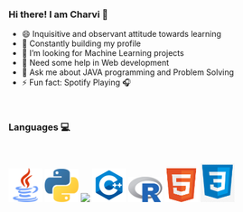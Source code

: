 ### Hi there! I am Charvi 👋

- 😄 Inquisitive and observant attitude towards learning
- 🌱 Constantly building my profile
- 👯 I’m looking for Machine Learning projects
- 🤔 Need some help in Web development
- 💬 Ask me about JAVA programming and Problem Solving 
- ⚡ Fun fact: Spotify Playing 🎧


<br>

### Languages 💻

<br>

<a href="https://www.java.com/en/"><img src="https://github.com/kcharvi/kcharvi/blob/main/assests/Languages/java.svg" width=60></a> 
<a href="https://www.python.org/"><img src="https://github.com/kcharvi/kcharvi/blob/main/assests/Languages/python.svg" width=60></a>
<a href="https://matlab.mathworks.com/"><img src="https://uk.mathworks.com/company/newsletters/articles/the-mathworks-logo-is-an-eigenfunction-of-the-wave-equation/_jcr_content/mainParsys/image_2.adapt.480.medium.gif/1469941373397.gif" width=60></a>
<a href="https://isocpp.org/"><img src="https://github.com/kcharvi/kcharvi/blob/main/assests/Languages/c%2B%2B.svg" width=60></a>
<a href="https://www.r-project.org/"><img src="https://github.com/kcharvi/kcharvi/blob/main/assests/Languages/r.svg" width=60></a>
<a href="https://html.com/"><img src="https://github.com/kcharvi/kcharvi/blob/main/assests/Languages/html.png" width=60></a>
<a href="https://www.w3.org/Style/CSS/Overview.en.html"><img src="https://github.com/kcharvi/kcharvi/blob/main/assests/Languages/css.png" width=60></a>



